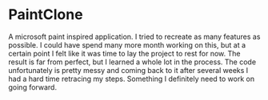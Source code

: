 # PaintClone

A microsoft paint inspired application.
I tried to recreate as many features as possible.
I could have spend many more month working on this, but at a certain point I felt like it was time to lay the project to rest for now.
The result is far from perfect, but I learned a whole lot in the process.
The code unfortunately is pretty messy and coming back to it after several weeks I had a hard time retracing my steps.
Something I definitely need to work on going forward.
